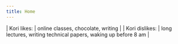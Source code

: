 ```yaml
---
title: Home
---
```


| Kori likes: | online classes, chocolate, writing |
| Kori dislikes: | long lectures, writing technical papers, waking up before 8 am |